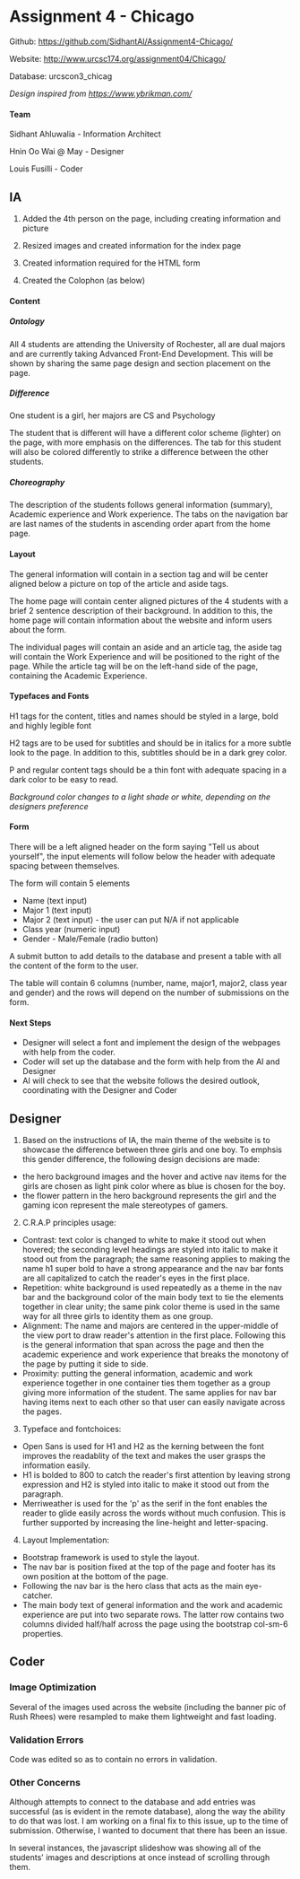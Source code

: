 # Assignment 4 - Chicago 

Github: https://github.com/SidhantAl/Assignment4-Chicago/

Website: http://www.urcsc174.org/assignment04/Chicago/

Database: urcscon3_chicag

*Design inspired from https://www.ybrikman.com/*

#### Team 

Sidhant Ahluwalia - Information Architect 

Hnin Oo Wai @ May - Designer

Louis Fusilli - Coder 


## IA 

1. Added the 4th person on the page, including creating information and picture 

2. Resized images and created information for the index page 

3. Created information required for the HTML form 

4. Created the Colophon (as below)

#### Content

##### Ontology

All 4 students are attending the University of Rochester, all are dual majors and are currently taking Advanced Front-End Development. This will be shown by sharing the same page design and section placement on the page. 

##### Difference

One student is a girl, her majors are CS and Psychology  

The student that is different will have a different color scheme (lighter) on the page, with more emphasis on the differences. The tab for this student will also be colored differently to strike a difference between the other students.

##### Choreography

The description of the students follows general information (summary), Academic experience and Work experience. The tabs on the navigation bar are last names of the students in ascending order apart from the home page.


#### Layout

The general information will contain in a section tag and will be center aligned below a picture on top of the article and aside tags. 

The home page will contain center aligned pictures of the 4 students with a brief 2 sentence description of their background. In addition to this, the home page will contain information about the website and inform users about the form.

The individual pages will contain an aside and an article tag, the aside tag will contain the Work Experience and will be positioned to the right of the page. While the article tag will be on the left-hand side of the page, containing the Academic Experience. 


#### Typefaces and Fonts 

H1 tags for the content, titles and names should be styled in a large, bold and highly legible font

H2 tags are to be used for subtitles and should be in italics for a more subtle look to the page. In addition to this, subtitles should be in a dark grey color.

P and regular content tags should be a thin font with adequate spacing in a dark color to be easy to read. 

*Background color changes to a light shade or white, depending on the designers preference*

#### Form

There will be a left aligned header on the form saying "Tell us about yourself", the input elements will follow below the header with adequate spacing between themselves.  

The form will contain 5 elements 

- Name (text input)
- Major 1 (text input)
- Major 2 (text input) - the user can put N/A if not applicable
- Class year (numeric input)
- Gender - Male/Female (radio button)

A submit button to add details to the database and present a table with all the content of the form to the user.

The table will contain 6 columns (number, name, major1, major2, class year and gender) and the rows will depend on the number of submissions on the form.


#### Next Steps 

- Designer will select a font and implement the design of the webpages with help from the coder. 
- Coder will set up the database and the form with help from the AI and Designer
- AI will check to see that the website follows the desired outlook, coordinating with the Designer and Coder 

## Designer

1) Based on the instructions of IA, the main theme of the website is to showcase the difference between three girls and one boy. To emphsis this gender difference, the following design decisions are made:

  - the hero background images and the hover and active nav items for the girls are chosen as light pink color where as blue is chosen       for the boy.
  - the flower pattern in the hero background represents the girl and the gaming icon represent the male stereotypes of gamers.

2) C.R.A.P principles usage:

  - Contrast: text color is changed to white to make it stood out when hovered; the seconding level headings are styled into italic to make it stood out from the paragraph; the same reasoning applies to making the name h1 super bold to have a strong appearance and the nav bar fonts are all capitalized to catch the reader's eyes in the first place. 
  - Repetition: white background is used repeatedly as a theme in the nav bar and the background color of the main body text to tie the elements together in clear unity; the same pink color theme is used in the same way for all three girls to identity them as one group.
  - Alignment: The name and majors are centered in the upper-middle of the view port to draw reader's attention in the first place. Following this is the general information that span across the page and then the academic experience and work experience that breaks the monotony of the page by putting it side to side. 
  - Proximity: putting the general information, academic and work experience together in one container ties them together as a group giving more information of the student. The same applies for nav bar having items next to each other so that user can easily navigate across the pages. 

3) Typeface and fontchoices:

  - Open Sans is used for H1 and H2 as the kerning between the font improves the readablity of the text and makes the user grasps the information easily. 
  - H1 is bolded to 800 to catch the reader's first attention by leaving strong expression and H2 is styled into italic to make it stood out from the paragraph.
  - Merriweather is used for the 'p' as the serif in the font enables the reader to glide easily across the words without much confusion. This is further supported by increasing the line-height and letter-spacing. 
  
 4) Layout Implementation:
 
 - Bootstrap framework is used to style the layout. 
 - The nav bar is position fixed at the top of the page and footer has its own position at the bottom of the page.
 - Following the nav bar is the hero class that acts as the main eye-catcher.
 - The main body text of general information and the work and academic experience are put into two separate rows. The latter row contains two columns divided half/half across the page using the bootstrap col-sm-6 properties. 
 
## Coder

### Image Optimization

Several of the images used across the website (including the banner pic of Rush Rhees) were resampled to make them lightweight and fast loading.

### Validation Errors

Code was edited so as to contain no errors in validation.

### Other Concerns

Although attempts to connect to the database and add entries was successful (as is evident in the remote database), along the way the ability to do that was lost. I am working on a final fix to this issue, up to the time of submission. Otherwise, I wanted to document that there has been an issue.  

In several instances, the javascript slideshow was showing all of the students' images and descriptions at once instead of scrolling through them.


